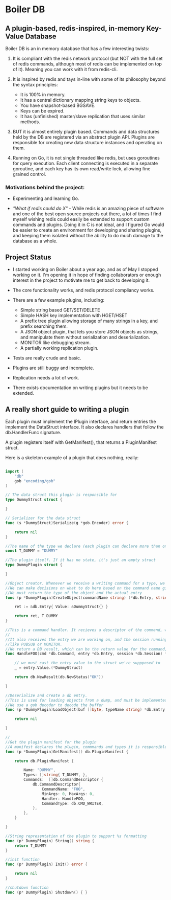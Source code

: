 # Boiler DB

## A plugin-based, redis-inspired, in-memory Key-Value Database


Boiler DB is an in memory database that has a few interesting twists:

 1. It is compliant with the redis network protocol (but NOT with the full set of redis commands, although most of redis can be implemented on top of it). Meaning you can work with it from redis-cli.
 
 2. It is inspired by redis and tays in-line with some of its philosophy beyond the syntax principles:
    * It is 100% in memory.
    * It has a central dictionary mapping string keys to objects.
    * You have snapshot-based BGSAVE.
    * Keys can be expired.
    * It has (unfinished) master/slave replication that uses similar methods.

 3. BUT it is almost entirely plugin based. Commands and data structures held by the DB are registered via an abstract plugin API.
    Plugins are responsible for creating new data structure instances and operating on them.
   
 4. Running on Go, it is not single threaded like redis, but uses goroutines for query execution. Each client connecting is executed in a separate goroutine, and each key has its own read/write lock, allowing fine grained control.
 
### Motivations behind the project:
* Experimenting and learning Go.

* _"What if redis could do X"_ - While redis is an amazing piece of software and one of the best open source projects out there, a lot of times I find myself wishing redis could easily be extended to support custom commands and plugins. Doing it in C is not ideal, and I figured Go would be easier to create an environment for developing and sharing plugins, and keeping them isolated without the ability to do much damage to the database as a whole.  

##  Project Status
* I started working on Boiler about a year ago, and as of May I stopped working on it. I'm opening it in hope of finding collaborators or enough interest in the project to motivate me to get back to developing it.

* The core functionality works, and redis protocol compliancy works.
* There are a few example plugins, including:
    * Simple string based GET/SET/DELETE
    * Simple HASH key implementation with HGET/HSET
    * A prefix tree plugin allowing storage of many strings in a key, and prefix searching them.
    * A JSON object plugin, that lets you store JSON objects as strings, and manipulate them without serialization and deserialization. 
    * MONITOR like debugging stream.
    * A partially working replication plugin.
    
* Tests are really crude and basic.

* Plugins are still buggy and incomplete.

* Replication needs a lot of work.

* There exists documentation on writing plugins but it needs to be extended.

## A really short guide to writing a plugin

 Each plugin must implement the IPlugin interface, and return entries the implement the DataStruct interface. It also declares handlers that follow the db.HandlerFunc signature.

A plugin registers itself with GetManifest(), that returns a PluginManifest struct.

Here is a skeleton example of a plugin that does nothing, really:

```go

import (
	"db"
	gob "encoding/gob"
)

// The data struct this plugin is responsible for
type DummyStruct struct {

}

// Serializer for the data struct
func (s *DummyStruct)Serialize(g *gob.Encoder) error {

	return nil
}

//The name of the type we declare (each plugin can declare more than one type)
const T_DUMMY = "DUMMY"

//The plugin itself. If it has no state, it's just an empty struct
type DummyPlugin struct {

}

//Object creator. Whenever we receive a writing command for a type, we ask the responsible plugin to create an object of that type.
//We can make decisions on what to do here based on the command name given to use.
//We must return the type of the object and the actual entry
func (p *DummyPlugin)CreateObject(commandName string) (*db.Entry, string) {

	ret := &db.Entry{ Value: &DummyStruct{} }

	return ret, T_DUMMY
}

//This is a command handler. It recieves a descriptor of the command, with the command name, key and args, if any.
//
//It also receives the entry we are working on, and the session running the command. the session can be used for long lasting commadns
//like PUBSUB or MONITOR.
//We return a DB result, which can be the return value for the command, OK, or an error
func HandleFOO(cmd *db.Command, entry *db.Entry, session *db.Session) *db.Result {

	// we must cast the entry value to the struct we're suppposed to
	_ = entry.Value.(*DummyStruct)

	return db.NewResult(db.NewStatus("OK"))

}

//Deserialize and create a db entry.
//This is used for loading objects from a dump, and must be implemented at least as a stub.
//We use a gob decoder to decode the buffer
func (p *DummyPlugin)LoadObject(buf []byte, typeName string) *db.Entry {

	return nil

}

//
//Get the plugin manifest for the plugin
//A manifest declares the plugin, commmands and types it is responsible for
func (p *DummyPlugin)GetManifest() db.PluginManifest {

	return db.PluginManifest {

		Name: "DUMMY",
		Types: []string{ T_DUMMY, },
		Commands:  []db.CommandDescriptor {
			db.CommandDescriptor{
				CommandName: "FOO",
				MinArgs: 0,	MaxArgs: 0,
				Handler: HandleFOO,
				CommandType: db.CMD_WRITER,
			},
		},
	}

}

//String representation of the plugin to support %s formatting
func (p* DummyPlugin) String() string {
	return T_DUMMY
}

//init function
func (p* DummyPlugin) Init() error {

	return nil
}

//shutdown function
func (p* DummyPlugin) Shutdown() { }


```